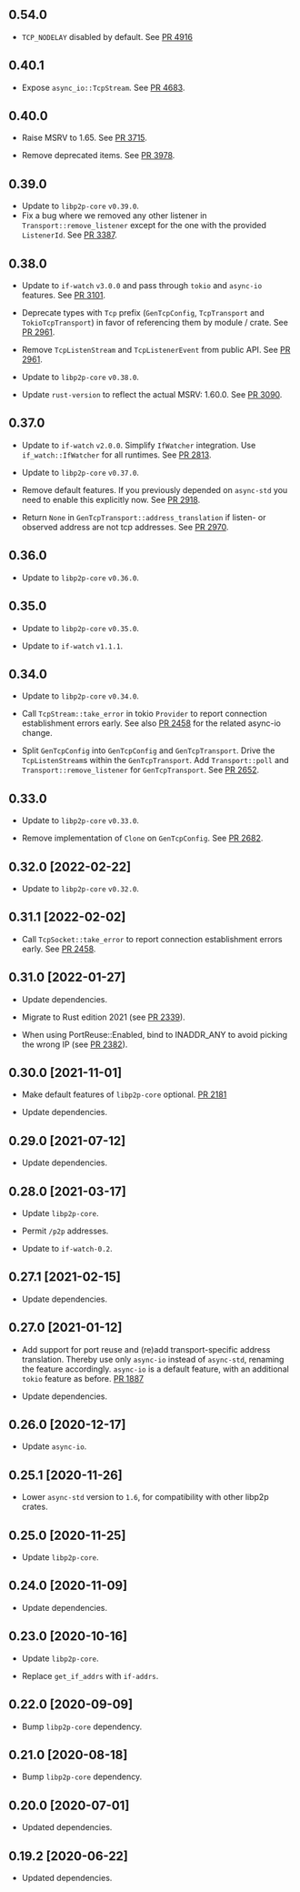 ## 0.54.0
- `TCP_NODELAY` disabled by default.
  See [PR 4916](https://github.com/libp2p/rust-libp2p/pull/4916)

## 0.40.1

- Expose `async_io::TcpStream`.
  See [PR 4683](https://github.com/libp2p/rust-libp2p/pull/4683).

## 0.40.0

- Raise MSRV to 1.65.
  See [PR 3715].

- Remove deprecated items. See [PR 3978].

[PR 3715]: https://github.com/libp2p/rust-libp2p/pull/3715
[PR 3978]: https://github.com/libp2p/rust-libp2p/pull/3978

## 0.39.0

- Update to `libp2p-core` `v0.39.0`.
- Fix a bug where we removed any other listener in `Transport::remove_listener` except for the one with the provided `ListenerId`. See [PR 3387].

[PR 3387]: https://github.com/libp2p/rust-libp2p/pull/3387

## 0.38.0

- Update to `if-watch`  `v3.0.0` and pass through `tokio` and `async-io` features. See [PR 3101].

- Deprecate types with `Tcp` prefix (`GenTcpConfig`, `TcpTransport` and `TokioTcpTransport`) in favor of referencing them by module / crate. See [PR 2961].

- Remove `TcpListenStream` and `TcpListenerEvent` from public API. See [PR 2961].

- Update to `libp2p-core` `v0.38.0`.

- Update `rust-version` to reflect the actual MSRV: 1.60.0. See [PR 3090].

[PR 3101]: https://github.com/libp2p/rust-libp2p/pull/3101
[PR 2961]: https://github.com/libp2p/rust-libp2p/pull/2961
[PR 3090]: https://github.com/libp2p/rust-libp2p/pull/3090

## 0.37.0

- Update to `if-watch` `v2.0.0`. Simplify `IfWatcher` integration.
  Use `if_watch::IfWatcher` for all runtimes. See [PR 2813].

- Update to `libp2p-core` `v0.37.0`.

- Remove default features. If you previously depended on `async-std` you need to enable this explicitly now. See [PR 2918].

- Return `None` in `GenTcpTransport::address_translation` if listen- or observed address are not tcp addresses.
  See [PR 2970].

[PR 2813]: https://github.com/libp2p/rust-libp2p/pull/2813
[PR 2918]: https://github.com/libp2p/rust-libp2p/pull/2918
[PR 2970]: https://github.com/libp2p/rust-libp2p/pull/2970

## 0.36.0

- Update to `libp2p-core` `v0.36.0`.

## 0.35.0

- Update to `libp2p-core` `v0.35.0`.

- Update to `if-watch` `v1.1.1`.

## 0.34.0

- Update to `libp2p-core` `v0.34.0`.

- Call `TcpStream::take_error` in tokio `Provider` to report connection
  establishment errors early. See also [PR 2458] for the related async-io
  change.

- Split `GenTcpConfig` into `GenTcpConfig` and `GenTcpTransport`. Drive the `TcpListenStream`s
  within the `GenTcpTransport`. Add `Transport::poll` and `Transport::remove_listener`
  for `GenTcpTransport`. See [PR 2652].

[PR 2652]: https://github.com/libp2p/rust-libp2p/pull/2652

## 0.33.0

- Update to `libp2p-core` `v0.33.0`.

- Remove implementation of `Clone` on `GenTcpConfig`. See [PR 2682].

[PR 2682]: https://github.com/libp2p/rust-libp2p/pull/2682

## 0.32.0 [2022-02-22]

- Update to `libp2p-core` `v0.32.0`.

## 0.31.1 [2022-02-02]

- Call `TcpSocket::take_error` to report connection establishment errors early. See [PR 2458].

[PR 2458]: https://github.com/libp2p/rust-libp2p/pull/2458

## 0.31.0 [2022-01-27]

- Update dependencies.

- Migrate to Rust edition 2021 (see [PR 2339]).

- When using PortReuse::Enabled, bind to INADDR_ANY to avoid picking the wrong IP (see [PR 2382]).

[PR 2382]: https://github.com/libp2p/rust-libp2p/pull/2382
[PR 2339]: https://github.com/libp2p/rust-libp2p/pull/2339

## 0.30.0 [2021-11-01]

- Make default features of `libp2p-core` optional.
  [PR 2181](https://github.com/libp2p/rust-libp2p/pull/2181)

- Update dependencies.

## 0.29.0 [2021-07-12]

- Update dependencies.

## 0.28.0 [2021-03-17]

- Update `libp2p-core`.

- Permit `/p2p` addresses.

- Update to `if-watch-0.2`.

## 0.27.1 [2021-02-15]

- Update dependencies.

## 0.27.0 [2021-01-12]

- Add support for port reuse and (re)add transport-specific
  address translation. Thereby use only `async-io` instead of
  `async-std`, renaming the feature accordingly. `async-io`
  is a default feature, with an additional `tokio` feature
  as before.
  [PR 1887](https://github.com/libp2p/rust-libp2p/pull/1887)

- Update dependencies.

## 0.26.0 [2020-12-17]

- Update `async-io`.

## 0.25.1 [2020-11-26]

- Lower `async-std` version to `1.6`, for compatibility
  with other libp2p crates.

## 0.25.0 [2020-11-25]

- Update `libp2p-core`.

## 0.24.0 [2020-11-09]

- Update dependencies.

## 0.23.0 [2020-10-16]

- Update `libp2p-core`.

- Replace `get_if_addrs` with `if-addrs`.

## 0.22.0 [2020-09-09]

- Bump `libp2p-core` dependency.

## 0.21.0 [2020-08-18]

- Bump `libp2p-core` dependency.

## 0.20.0 [2020-07-01]

- Updated dependencies.

## 0.19.2 [2020-06-22]

- Updated dependencies.
